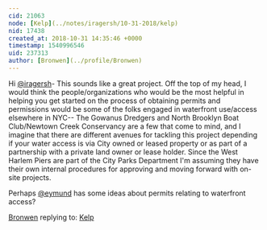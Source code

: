```yaml
---
cid: 21063
node: [Kelp](../notes/iragersh/10-31-2018/kelp)
nid: 17438
created_at: 2018-10-31 14:35:46 +0000
timestamp: 1540996546
uid: 237313
author: [Bronwen](../profile/Bronwen)
---
```


Hi [@iragersh](/profile/iragersh)- This sounds like a great project. Off the top of my head, I would think the people/organizations who would be the most helpful in helping you get started on the process of obtaining permits and permissions would be some of the folks engaged in waterfront use/access elsewhere in NYC-- The Gowanus Dredgers and North Brooklyn Boat Club/Newtown Creek Conservancy are a few that come to mind, and I imagine that there are different avenues for tackling this project depending if your water access is via City owned or leased property or as part of a partnership with a private land owner or lease holder. Since the West Harlem Piers are part of the City Parks Department I'm assuming they have their own internal procedures for approving and moving forward with on-site projects. 

Perhaps [@eymund](/profile/eymund) has some ideas about permits relating to waterfront access?

[Bronwen](../profile/Bronwen) replying to: [Kelp](../notes/iragersh/10-31-2018/kelp)

